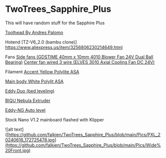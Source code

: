 # TwoTrees_Sapphire_Plus
This will have random stuff for the Sapphire Plus

[Toolhead By Andres Palomo](https://cults3d.com/en/3d-model/tool/io-mount-a-premium-toolhead-design-for-twotrees-corexy-systems-sp-5-version)

Hotend
[TZ-V6_2.0 (bambu clone)]
https://www.aliexpress.us/item/3256806230214649.html

Fans
[Side fans (GDSTIME 40mm x 10mm 4010 Blower Fan 24V Dual Ball Bearing)](https://www.amazon.com/dp/B0DLKJ7WDJ)
[Center fan wired 3 wire (ELVES 3010 Axial Cooling Fan DC 24V)](https://www.amazon.com/dp/B0DXDX6B5L)

Filament
[Accent Yellow Polylite ASA](https://us.polymaker.com/products/polylite-asa?variant=40294530908217)

[Main body White Polylit ASA](https://us.polymaker.com/products/polylite-asa?variant=39574343221305)

[Eddy Duo (bed leveling)](https://www.amazon.com/BIGTREETECH-Direct-Leveling-Connection-Stealthburner/dp/B0DN1FYY5C)

[BIQU Nebula Extruder](https://www.amazon.com/BIQU-Compatible-StealthBurner-Lightweight-High-Temperature/dp/B0F9K87SHG)

[Eddy-NG Auto level](https://github.com/vvuk/eddy-ng/wiki/Installation)

Stock Nano V1.2 mainboard flashed with Klipper

![alt text]([https://github.com/falkien/TwoTrees_Sapphire_Plus/blob/main/Pics/PXL_20240616_172725478.jpg](https://github.com/falkien/TwoTrees_Sapphire_Plus/blob/main/Pics/Wide%20Front.jpg)




